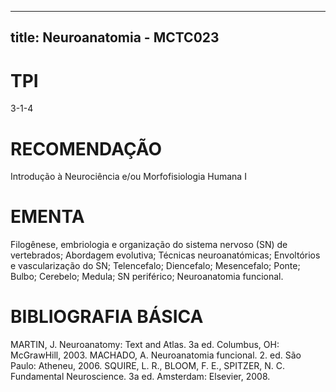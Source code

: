 
---
title: Neuroanatomia - MCTC023 
---

# TPI

3-1-4

# RECOMENDAÇÃO

Introdução à Neurociência e/ou Morfofisiologia Humana I

# EMENTA

Filogênese, embriologia e organização do sistema nervoso (SN) de vertebrados; Abordagem evolutiva; Técnicas neuroanatómicas; Envoltórios e vascularização do SN; Telencefalo; Diencefalo; Mesencefalo; Ponte; Bulbo; Cerebelo; Medula; SN periférico; Neuroanatomia funcional.

# BIBLIOGRAFIA BÁSICA

MARTIN, J. Neuroanatomy: Text and Atlas. 3a ed. Columbus, OH: McGrawHill, 2003.
MACHADO, A. Neuroanatomia funcional. 2. ed. São Paulo: Atheneu, 2006.
SQUIRE, L. R., BLOOM, F. E., SPITZER, N. C. Fundamental Neuroscience. 3a ed. Amsterdam: Elsevier, 2008.
        